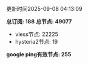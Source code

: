更新时间2025-09-08 04:13:09

**总订阅: 188**
**总节点: 49077**
- vless节点: 22225
- hysteria2节点: 19

**google ping有效节点: 255**
